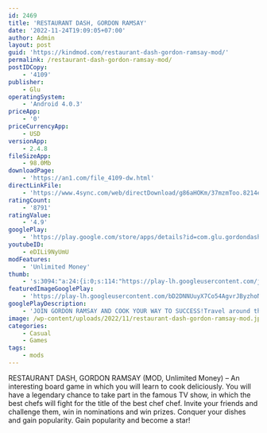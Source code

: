 ```yaml
---
id: 2469
title: 'RESTAURANT DASH, GORDON RAMSAY'
date: '2022-11-24T19:09:05+07:00'
author: Admin
layout: post
guid: 'https://kindmod.com/restaurant-dash-gordon-ramsay-mod/'
permalink: /restaurant-dash-gordon-ramsay-mod/
postIDCopy:
    - '4109'
publisher:
    - Glu
operatingSystem:
    - 'Android 4.0.3'
priceApp:
    - '0'
priceCurrencyApp:
    - USD
versionApp:
    - 2.4.8
fileSizeApp:
    - 98.0Mb
downloadPage:
    - 'https://an1.com/file_4109-dw.html'
directLinkFile:
    - 'https://www.4sync.com/web/directDownload/g86aHOKm/37mzmToo.8214e91f040225ac89c7063a98817dca'
ratingCount:
    - '8791'
ratingValue:
    - '4.9'
googlePlay:
    - 'https://play.google.com/store/apps/details?id=com.glu.gordondashx'
youtubeID:
    - eDILi9NyUmU
modFeatures:
    - 'Unlimited Money'
thumb:
    - 's:3094:"a:24:{i:0;s:114:"https://play-lh.googleusercontent.com/jiBxTjCSLNv2FFOEFtIj4fFLozgJ-g-EhRlE1Pnt4-PW9VhxzQ4Cj_z2LLNLwmMVdg=w526-h296";i:1;s:115:"https://play-lh.googleusercontent.com/6rkzNhi2pfYxSV8MJ9WsQWUS8GL1Hi3n53xIWBj8r6-RHd4wF6H-2WNNfqdNdoiTLbs=w526-h296";i:2;s:116:"https://play-lh.googleusercontent.com/fDoufY3u8y_mYzgb40F8woURtztG15UAJnEaOQ0c7on_QKc0XiPiyLl-ISXIo44Vj4lq=w526-h296";i:3;s:115:"https://play-lh.googleusercontent.com/8qeBwkmHEeJFlLf6bVl8AfaR_ytDZWFAM088181jX-f2yg7jJ6k6wWXCxx4_2_yRSdE=w526-h296";i:4;s:115:"https://play-lh.googleusercontent.com/3K6Mlrs0wbOoEfP1UAoSf47NnMsrzURPDW7rWUZhOQK9nVEMjDS2HwU65YUy30dbJfg=w526-h296";i:5;s:114:"https://play-lh.googleusercontent.com/dnWlaP8b1pXZo_bEKPaf4BY8Nd0byywORWIhMC-RZSkKlCRT-wY62FExd-bXdzii2w=w526-h296";i:6;s:114:"https://play-lh.googleusercontent.com/wYahUk30cY8KRR6KyE9TYNOT40gTQgSGwfO33YKEXfpW0egYnUJdZhjMqcAAbxcNFg=w526-h296";i:7;s:116:"https://play-lh.googleusercontent.com/JEfMjfQQcGfFroqnKW5T4ZwnByFzIfWUQXaXw8KO8XLpk99ekBjI5JsUuSijr-1xHghi=w526-h296";i:8;s:116:"https://play-lh.googleusercontent.com/mYEvR5MUPK_8J_-GfFIbAc7DpedgowXVdSiKDq-iNB59i1tHojkWBhu2YPsLidwHLyZr=w526-h296";i:9;s:115:"https://play-lh.googleusercontent.com/iSUlu1xlAirSW0veNZyw_hpnQonXInWBku90PaTX2n3Gi0lLRI1ezYRYo6sMtUwyw8g=w526-h296";i:10;s:115:"https://play-lh.googleusercontent.com/XuoKIobMr5YRdEt8g-AFJIx0ZrNqP5F1qZTMatEqduZ3zwFfuftR8wcXkwB9UkunxME=w526-h296";i:11;s:115:"https://play-lh.googleusercontent.com/CN07ldyQmDANKhzdgEScDZ9Z1AO5yuUsNsoxYC_z3FnpnyRehe9KZW_F6BpRfk2Fyno=w526-h296";i:12;s:115:"https://play-lh.googleusercontent.com/_iIza2bw99r0dQMyaOsbH0SVkUXV1ukNW7Vn9eLFn-yZtGwh2Ed48xmuhLa25jVPMbI=w526-h296";i:13;s:115:"https://play-lh.googleusercontent.com/cWEWfgrwQTrH3biKzLSwF_JaEUcKr90nFusO5W0SwY_ocvUwZZiS9szvnM98tKPz91E=w526-h296";i:14;s:115:"https://play-lh.googleusercontent.com/DEDf072sEu4FGzlQqcNEbyLQLDO0Tg8XFr2pZS1Rtw4PPh9ymCcN-8U70mjPmhgORo4=w526-h296";i:15;s:115:"https://play-lh.googleusercontent.com/V3SKRPidem9OCWJJyOSt8MWEcX62N_B6Dh191sLoQOB1lCnMjBqa4BonVTHSvm5BQ1s=w526-h296";i:16;s:115:"https://play-lh.googleusercontent.com/IaF1d2iYp6roqDvt1pWqpPlnsLUqDgcJIR4pzdYVqrji-qETeuuQgOfnPa7LyS0XAXc=w526-h296";i:17;s:115:"https://play-lh.googleusercontent.com/NqTEOpHeQoOZ0-oEc5JEotER5At_5O1Lb0V_zxn-2Z5EeNiSmu5ByqbrfglXPo52YJ8=w526-h296";i:18;s:116:"https://play-lh.googleusercontent.com/x5L-P3eoS5bDbchaDqUSnS3dhHmA4yZ93WH3DvVM4Xn2bxsSOoyAjBO938e-vyew_vL_=w526-h296";i:19;s:115:"https://play-lh.googleusercontent.com/BXlTlzPXv-B5Q1HaHz3dHB2n19i0AJFOOywqwXTJagwGRZAEVJUZBR3q7JC7eMWr0vM=w526-h296";i:20;s:115:"https://play-lh.googleusercontent.com/Z8zRPZQinMH5n1j8jVOlzOjoG55hFnZwoF7fnoiL5dohvt1iflCqlL4XdymeuVyXejM=w526-h296";i:21;s:116:"https://play-lh.googleusercontent.com/9ISu6chuFJkviZZ3QfGWQAnoeCCCqF7sSPzgS_UjKlVV1-DdFeh_F8MMi5q2CZ73pFUj=w526-h296";i:22;s:114:"https://play-lh.googleusercontent.com/VceOcFjbUTMeh0bLb6jgVI3_XNLaxaJ61iS2lQ9gtJ1fUGTisapsNdeX5oglSjhWfQ=w526-h296";i:23;s:115:"https://play-lh.googleusercontent.com/9CS19AXs4vWN3FJ5VsJOivHWymArEwMFprbMYmDO2MqV_IW87xAh5BoT2gCbHpDr6b0=w526-h296";}";'
featuredImageGooglePlay:
    - 'https://play-lh.googleusercontent.com/bD2DNNUuyX7Co54AgvrJByzhoN_hOm0aTVdSiFnGYgl1LSirBKa_L4c-ZIMzv8sFJCY'
googlePlayDescription:
    - 'JOIN GORDON RAMSAY AND COOK YOUR WAY TO SUCCESS!Travel around the globe and master your skills in unique restaurants w/ Gordon Ramsay as your guide! Build your restaurant empire!.BATTLE OTHER PLAYERS ONLINE!.'
image: /wp-content/uploads/2022/11/restaurant-dash-gordon-ramsay-mod.jpg
categories:
    - Casual
    - Games
tags:
    - mods
---
```


RESTAURANT DASH, GORDON RAMSAY (MOD, Unlimited Money) – An interesting board game in which you will learn to cook deliciously. You will have a legendary chance to take part in the famous TV show, in which the best chefs will fight for the title of the best chef chef. Invite your friends and challenge them, win in nominations and win prizes. Conquer your dishes and gain popularity. Gain popularity and become a star!